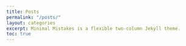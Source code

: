 ```yaml
---
title: Posts
permalink: "/posts/"
layout: categories
excerpt: Minimal Mistakes is a flexible two-column Jekyll theme.
toc: true
---
```



